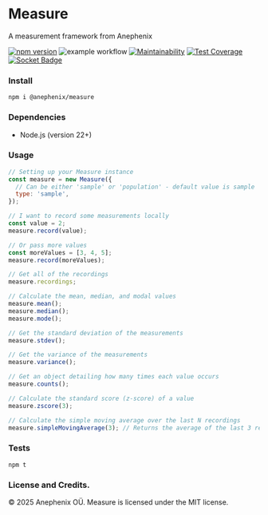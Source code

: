 # Measure

A measurement framework from Anephenix

[![npm version](https://badge.fury.io/js/%40anephenix%2Fmeasure.svg)](https://badge.fury.io/js/%40anephenix%2Fmeasure) ![example workflow](https://github.com/anephenix/measure/actions/workflows/main.yml/badge.svg) [![Maintainability](https://api.codeclimate.com/v1/badges/29e00e4e0818c7d50786/maintainability)](https://codeclimate.com/github/anephenix/measure/maintainability) [![Test Coverage](https://api.codeclimate.com/v1/badges/29e00e4e0818c7d50786/test_coverage)](https://codeclimate.com/github/anephenix/measure/test_coverage) [![Socket Badge](https://socket.dev/api/badge/npm/package/@anephenix/measure)](https://socket.dev/npm/package/@anephenix/measure)


### Install

```shell
npm i @anephenix/measure
```

### Dependencies

- Node.js (version 22+)

### Usage

```javascript
// Setting up your Measure instance
const measure = new Measure({
  // Can be either 'sample' or 'population' - default value is sample
  type: 'sample',
});

// I want to record some measurements locally
const value = 2;
measure.record(value);

// Or pass more values
const moreValues = [3, 4, 5];
measure.record(moreValues);

// Get all of the recordings
measure.recordings;

// Calculate the mean, median, and modal values
measure.mean();
measure.median();
measure.mode();

// Get the standard deviation of the measurements
measure.stdev();

// Get the variance of the measurements
measure.variance();

// Get an object detailing how many times each value occurs
measure.counts();

// Calculate the standard score (z-score) of a value
measure.zscore(3);

// Calculate the simple moving average over the last N recordings
measure.simpleMovingAverage(3); // Returns the average of the last 3 recordings
```

### Tests

```shell
npm t
```

### License and Credits.

&copy; 2025 Anephenix OÜ. Measure is licensed under the MIT license.

